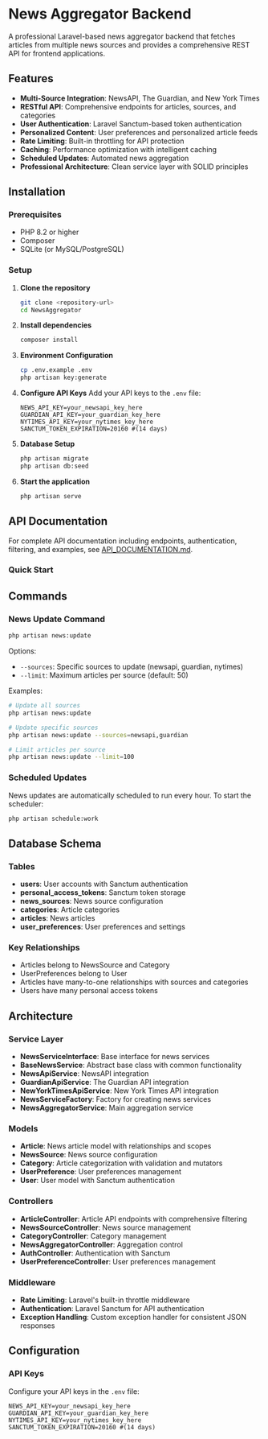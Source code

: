 # News Aggregator Backend

A professional Laravel-based news aggregator backend that fetches articles from multiple news sources and provides a comprehensive REST API for frontend applications.

## Features

- **Multi-Source Integration**: NewsAPI, The Guardian, and New York Times
- **RESTful API**: Comprehensive endpoints for articles, sources, and categories
- **User Authentication**: Laravel Sanctum-based token authentication
- **Personalized Content**: User preferences and personalized article feeds
- **Rate Limiting**: Built-in throttling for API protection
- **Caching**: Performance optimization with intelligent caching
- **Scheduled Updates**: Automated news aggregation
- **Professional Architecture**: Clean service layer with SOLID principles

## Installation

### Prerequisites

- PHP 8.2 or higher
- Composer
- SQLite (or MySQL/PostgreSQL)

### Setup

1. **Clone the repository**
   ```bash
   git clone <repository-url>
   cd NewsAggregator
   ```

2. **Install dependencies**
   ```bash
   composer install
   ```

3. **Environment Configuration**
   ```bash
   cp .env.example .env
   php artisan key:generate
   ```

4. **Configure API Keys**
   Add your API keys to the `.env` file:
   ```env
   NEWS_API_KEY=your_newsapi_key_here
   GUARDIAN_API_KEY=your_guardian_key_here
   NYTIMES_API_KEY=your_nytimes_key_here
   SANCTUM_TOKEN_EXPIRATION=20160 #(14 days)
   ```

5. **Database Setup**
   ```bash
   php artisan migrate
   php artisan db:seed
   ```

6. **Start the application**
   ```bash
   php artisan serve
   ```

## API Documentation

For complete API documentation including endpoints, authentication, filtering, and examples, see [API_DOCUMENTATION.md](API_DOCUMENTATION.md).

### Quick Start


## Commands

### News Update Command
```bash
php artisan news:update
```

Options:
- `--sources`: Specific sources to update (newsapi, guardian, nytimes)
- `--limit`: Maximum articles per source (default: 50)

Examples:
```bash
# Update all sources
php artisan news:update

# Update specific sources
php artisan news:update --sources=newsapi,guardian

# Limit articles per source
php artisan news:update --limit=100
```

### Scheduled Updates
News updates are automatically scheduled to run every hour. To start the scheduler:

```bash
php artisan schedule:work
```

## Database Schema

### Tables

- **users**: User accounts with Sanctum authentication
- **personal_access_tokens**: Sanctum token storage
- **news_sources**: News source configuration
- **categories**: Article categories
- **articles**: News articles
- **user_preferences**: User preferences and settings

### Key Relationships

- Articles belong to NewsSource and Category
- UserPreferences belong to User
- Articles have many-to-one relationships with sources and categories
- Users have many personal access tokens


## Architecture

### Service Layer
- **NewsServiceInterface**: Base interface for news services
- **BaseNewsService**: Abstract base class with common functionality
- **NewsApiService**: NewsAPI integration
- **GuardianApiService**: The Guardian API integration
- **NewYorkTimesApiService**: New York Times API integration
- **NewsServiceFactory**: Factory for creating news services
- **NewsAggregatorService**: Main aggregation service

### Models
- **Article**: News article model with relationships and scopes
- **NewsSource**: News source configuration
- **Category**: Article categorization with validation and mutators
- **UserPreference**: User preferences management
- **User**: User model with Sanctum authentication

### Controllers
- **ArticleController**: Article API endpoints with comprehensive filtering
- **NewsSourceController**: News source management
- **CategoryController**: Category management
- **NewsAggregatorController**: Aggregation control
- **AuthController**: Authentication with Sanctum
- **UserPreferenceController**: User preferences management

### Middleware
- **Rate Limiting**: Laravel's built-in throttle middleware
- **Authentication**: Laravel Sanctum for API authentication
- **Exception Handling**: Custom exception handler for consistent JSON responses

## Configuration

### API Keys
Configure your API keys in the `.env` file:

```env
NEWS_API_KEY=your_newsapi_key_here
GUARDIAN_API_KEY=your_guardian_key_here
NYTIMES_API_KEY=your_nytimes_key_here
SANCTUM_TOKEN_EXPIRATION=20160 #(14 days)
```
